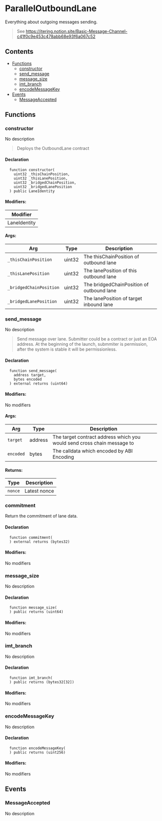 # ParallelOutboundLane


Everything about outgoing messages sending.

> See https://itering.notion.site/Basic-Message-Channel-c41f0c9e453c478abb68e93f6a067c52

## Contents
<!-- START doctoc generated TOC please keep comment here to allow auto update -->
<!-- DON'T EDIT THIS SECTION, INSTEAD RE-RUN doctoc TO UPDATE -->

- [Functions](#functions)
  - [constructor](#constructor)
  - [send_message](#send_message)
  - [message_size](#message_size)
  - [imt_branch](#imt_branch)
  - [encodeMessageKey](#encodemessagekey)
- [Events](#events)
  - [MessageAccepted](#messageaccepted)

<!-- END doctoc generated TOC please keep comment here to allow auto update -->




## Functions

### constructor
No description
> Deploys the OutboundLane contract


#### Declaration
```solidity
  function constructor(
    uint32 _thisChainPosition,
    uint32 _thisLanePosition,
    uint32 _bridgedChainPosition,
    uint32 _bridgedLanePosition
  ) public LaneIdentity
```

#### Modifiers:
| Modifier |
| --- |
| LaneIdentity |

#### Args:
| Arg | Type | Description |
| --- | --- | --- |
|`_thisChainPosition` | uint32 | The thisChainPosition of outbound lane
|`_thisLanePosition` | uint32 | The lanePosition of this outbound lane
|`_bridgedChainPosition` | uint32 | The bridgedChainPosition of outbound lane
|`_bridgedLanePosition` | uint32 | The lanePosition of target inbound lane

### send_message
No description
> Send message over lane.
Submitter could be a contract or just an EOA address.
At the beginning of the launch, submmiter is permission, after the system is stable it will be permissionless.


#### Declaration
```solidity
  function send_message(
    address target,
    bytes encoded
  ) external returns (uint64)
```

#### Modifiers:
No modifiers

#### Args:
| Arg | Type | Description |
| --- | --- | --- |
|`target` | address | The target contract address which you would send cross chain message to
|`encoded` | bytes | The calldata which encoded by ABI Encoding

#### Returns:
| Type | Description |
| --- | --- |
|`nonce` | Latest nonce
### commitment
Return the commitment of lane data.


#### Declaration
```solidity
  function commitment(
  ) external returns (bytes32)
```

#### Modifiers:
No modifiers



### message_size
No description


#### Declaration
```solidity
  function message_size(
  ) public returns (uint64)
```

#### Modifiers:
No modifiers



### imt_branch
No description


#### Declaration
```solidity
  function imt_branch(
  ) public returns (bytes32[32])
```

#### Modifiers:
No modifiers



### encodeMessageKey
No description


#### Declaration
```solidity
  function encodeMessageKey(
  ) public returns (uint256)
```

#### Modifiers:
No modifiers





## Events

### MessageAccepted
No description

  


